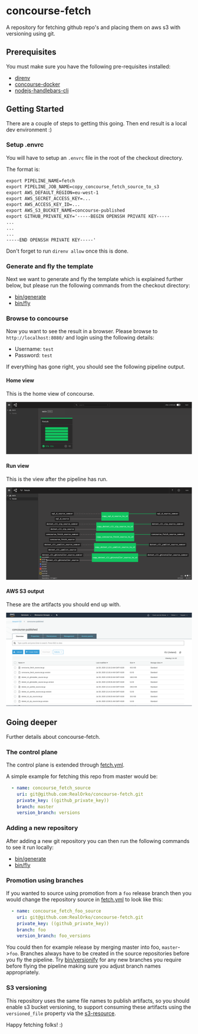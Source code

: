 # concourse-fetch

A repository for fetching github repo's and placing them on aws s3 with versioning using git.

## Prerequisites

You must make sure you have the following pre-requisites installed: 

- [direnv](https://direnv.net/#basic-installation)
- [concourse-docker](https://github.com/RealOrko/concourse-docker/blob/master/README.md#prerequisites)
- [nodejs-handlebars-cli](https://github.com/RealOrko/nodejs-handlebars-cli/blob/master/README.md#prerequisites)

## Getting Started

There are a couple of steps to getting this going. Then end result is a local dev environment :)

### Setup .envrc

You will have to setup an `.envrc` file in the root of the checkout directory.

The format is: 

```
export PIPELINE_NAME=fetch
export PIPELINE_JOB_NAME=copy_concourse_fetch_source_to_s3
export AWS_DEFAULT_REGION=eu-west-1
export AWS_SECRET_ACCESS_KEY=...
export AWS_ACCESS_KEY_ID=...
export AWS_S3_BUCKET_NAME=concourse-published
export GITHUB_PRIVATE_KEY='-----BEGIN OPENSSH PRIVATE KEY-----
...
...
...
-----END OPENSSH PRIVATE KEY-----'
```

Don't forget to run `direnv allow` once this is done. 

### Generate and fly the template

Next we want to generate and fly the template which is explained further below, but please run the following commands from the checkout directory:

 - [bin/generate](https://github.com/RealOrko/concourse-fetch/blob/master/bin/generate)
 - [bin/fly](https://github.com/RealOrko/concourse-fetch/blob/master/bin/fly)

### Browse to concourse

Now you want to see the result in a browser. Please browse to `http://localhost:8080/` and login using the following details: 

 - Username: `test`
 - Password: `test`

 If everything has gone right, you should see the following pipeline output. 

#### Home view

This is the home view of concourse.

![Home](https://github.com/RealOrko/concourse-fetch/blob/master/docs/images/home-pipeline.png)

#### Run view

This is the view after the pipeline has run.

![Run](https://github.com/RealOrko/concourse-fetch/blob/master/docs/images/run-pipeline.png)

#### AWS S3 output

These are the artifacts you should end up with.

![Artifacts](https://github.com/RealOrko/concourse-fetch/blob/master/docs/images/aws-s3-output.png)

## Going deeper

Further details about concourse-fetch.

### The control plane

The control plane is extended through [fetch.yml](https://github.com/RealOrko/concourse-fetch/blob/master/templates/fetch.yml). 

A simple example for fetching this repo from master would be: 

```yml
  - name: concourse_fetch_source
    uri: git@github.com:RealOrko/concourse-fetch.git
    private_key: ((github_private_key))
    branch: master
    version_branch: versions
```

### Adding a new repository

After adding a new git repository you can then run the following commands to see it run locally:

 - [bin/generate](https://github.com/RealOrko/concourse-fetch/blob/master/bin/generate)
 - [bin/fly](https://github.com/RealOrko/concourse-fetch/blob/master/bin/fly)

### Promotion using branches

If you wanted to source using promotion from a `foo` release branch then you would change the repository source in [fetch.yml](https://github.com/RealOrko/concourse-fetch/blob/master/templates/fetch.yml) to look like this: 

```yml
  - name: concourse_fetch_foo_source
    uri: git@github.com:RealOrko/concourse-fetch.git
    private_key: ((github_private_key))
    branch: foo 
    version_branch: foo_versions
```

You could then for example release by merging master into foo, `master`->`foo`. Branches always have to be created in the source repositories before you fly the pipeline. Try [bin/versionify](https://github.com/RealOrko/concourse-fetch/blob/master/bin/verionify) for any new branches you require before flying the pipeline making sure you adjust branch names appropriately.

### S3 versioning

This repository uses the same file names to publish artifacts, so you should enable s3 bucket versioning, to support consuming these artifacts using the `versioned_file` property via the [s3-resource](https://github.com/concourse/s3-resource).


Happy fetching folks! :)
